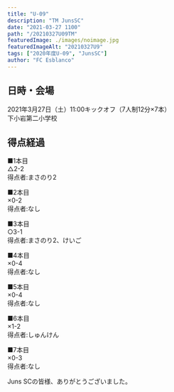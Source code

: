 ```yaml
---
title: "U-09"
description: "TM JunsSC"
date: "2021-03-27 1100"
path: "/20210327U09TM"
featuredImage: ./images/noimage.jpg
featuredImageAlt: "20210327U9"
tags: ["2020年度U-09", "JunsSC"]
author: "FC Esblanco"
---
```


## 日時・会場

2021年3月27日（土）11:00キックオフ（7人制12分×7本）<br>
下小岩第二小学校

## 得点経過

■1本目<br>
△2-2<br>
得点者:まさのり2

■2本目<br>
×0-2<br>
得点者:なし

■3本目<br>
○3-1<br>
得点者:まさのり2、けいご

■4本目<br>
×0-4<br>
得点者:なし

■5本目<br>
×0-4<br>
得点者:なし

■6本目<br>
×1-2<br>
得点者:しゅんけん

■7本目<br>
×0-3<br>
得点者:なし


Juns SCの皆様、ありがとうございました。
